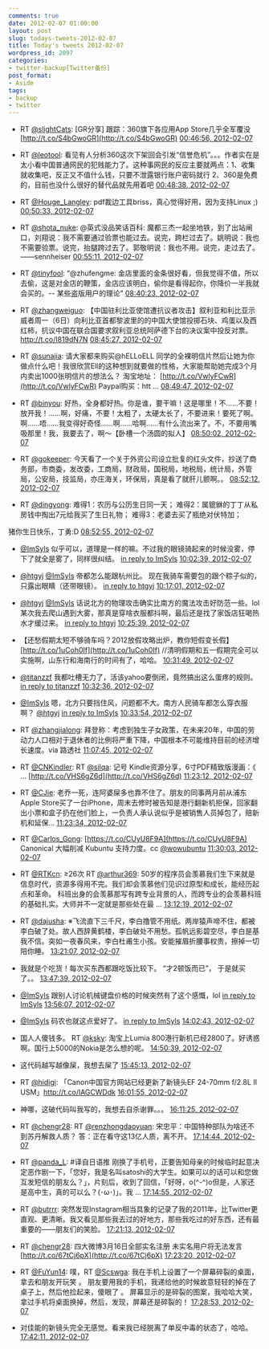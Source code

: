 ```yaml
---
comments: true
date: 2012-02-07 01:00:00
layout: post
slug: todays-tweets-2012-02-07
title: Today's tweets 2012-02-07
wordpress_id: 2097
categories:
- twitter-backup[Twitter备份]
post_format:
- Aside
tags:
- backup
- twitter
---
```





  * RT [@slightCats](http://twitter.com/slightCats): [GR分享] 跟踪：360旗下各应用App Store几乎全军覆没 [http://t.co/S4bGwoGR](http://t.co/S4bGwoGR) [00:46:56, 2012-02-07](http://twitter.com/gfrog/statuses/166563535596433408)





  * RT [@leotool](http://twitter.com/leotool): 看见有人分析360这次下架回会引发“信誉危机”。。。作者实在是太小看中国普通网民的犯贱能力了。这种事网民的反应主要就两点：1、收集就收集吧，反正又不值什么钱，只要不泄露银行账户密码就行 2、360是免费的，目前也没什么很好的替代品就先用着吧 [00:48:38, 2012-02-07](http://twitter.com/gfrog/statuses/166563964875046912)





  * RT [@Houge_Langley](http://twitter.com/Houge_Langley): pdf裁边工具briss，真心觉得好用，因为支持Linux ;) [00:50:33, 2012-02-07](http://twitter.com/gfrog/statuses/166564446741860353)





  * RT [@shota_nuke](http://twitter.com/shota_nuke): @英式没品笑话百科:  魔都三杰一起坐地铁，到了出站闸口，刘翔说：我不需要通过验票也能过去。说完，跨栏过去了。姚明说：我也不需要验票。说完，抬腿跨过去了。郭敬明说：我也不用。说完，走过去了。——sennheiser [00:55:11, 2012-02-07](http://twitter.com/gfrog/statuses/166565611957260288)





  * RT [@tinyfool](http://twitter.com/tinyfool): “@zhufengme: 金店里面的金条很好看，但我觉得不值，所以去偷，这是对金店的鞭策，金店应该明白，偷你是看得起你，你降价一半我就会买的。-- 某些盗版用户的理论” [08:40:23, 2012-02-07](http://twitter.com/gfrog/statuses/166682686767906816)





  * RT [@zhangweiguo](http://twitter.com/zhangweiguo): 【中国驻利比亚使馆遭抗议者攻击】叙利亚和利比亚示威者周一（6日）向利比亚首都黎波里的的中国大使馆投掷石块、鸡蛋以及西红柿，抗议中国在联合国要求叙利亚总统阿萨德下台的决议案中投反对票。http://t.co/I819dN7N [08:45:27, 2012-02-07](http://twitter.com/gfrog/statuses/166683958338269184)





  * RT [@sunajia](http://twitter.com/sunajia): 请大家都来购买@hELLoELL 同学的全裸明信片然后让她为你做点什么吧！我很欣赏Ell的这种想到就要做的性格，大家能帮助她完成3个月内卖出1000张明信片的想法么？ 淘宝地址： [http://t.co/VwlyFCwR](http://t.co/VwlyFCwR) Paypal购买：htt ... [08:49:47, 2012-02-07](http://twitter.com/gfrog/statuses/166685051579412480)





  * RT [@binyou](http://twitter.com/binyou): 好热，全身都好热。你是谁，要干嘛！这是哪里！不……不要！放开我！……啊，好痛，不要！太粗了，太硬太长了，不要进来！要死了啊。啊……唔……我变得好奇怪……啊……哈啊……有什么流出来了。不，不要用嘴吸那里！我，我要去了，啊～【卧槽一个汤圆的拟人】 [08:50:02, 2012-02-07](http://twitter.com/gfrog/statuses/166685111977381888)





  * RT [@gokeeper](http://twitter.com/gokeeper): 今天看了一个关于外资公司设立批复的红头文件，抄送了商务部，市商委，发改委，工商局，财政局，国税局，地税局，统计局，外管局，公安局，技监局，亦庄海关，环保局，真是看了就肝儿颤啊。。 [08:52:12, 2012-02-07](http://twitter.com/gfrog/statuses/166685658574893057)





  * RT [@dingyong](http://twitter.com/dingyong): 难得1：农历与公历生日同一天；
难得2：属貔貅的丁丁从私房钱中掏出7元给我买了生日礼物；
难得3：老婆去买了瓶绝对伏特加；

猪你生日快乐，丁勇:D [08:52:55, 2012-02-07](http://twitter.com/gfrog/statuses/166685837944303616)





  * [@ImSyls](http://twitter.com/ImSyls) 似乎可以，道理是一样的嘛。不过我的眼镜骑起来的时候没雾，停下了就全是雾了，同样很纠结。 [in reply to ImSyls](http://twitter.com/ImSyls/statuses/166702274104659968) [10:02:39, 2012-02-07](http://twitter.com/gfrog/statuses/166703388837421057)





  * [@htgyj](http://twitter.com/htgyj) [@ImSyls](http://twitter.com/ImSyls) 帝都怎么能跟杭州比。 现在我骑车需要包的跟个粽子似的，只露出眼睛（还带眼镜）。 [in reply to htgyj](http://twitter.com/htgyj/statuses/166703756220694528) [10:17:01, 2012-02-07](http://twitter.com/gfrog/statuses/166707001752170496)





  * [@htgyj](http://twitter.com/htgyj) [@ImSyls](http://twitter.com/ImSyls) 话说北方的物理攻击确实比南方的魔法攻击好防范一些。lol 某次我去爬山遇到大雾，那真是穿啥衣服都抖啊，最后还是找了家饭店狂喝热水才缓过来。 [in reply to htgyj](http://twitter.com/htgyj/statuses/166708172722147328) [10:25:39, 2012-02-07](http://twitter.com/gfrog/statuses/166709175118856192)





  * 【还愁假期太短不够骑车吗？2012放假攻略出炉，教你短假变长假】 [http://t.co/1uCoh0If](http://t.co/1uCoh0If) //清明假期和五一假期完全可以实施啊，山东行和海南行的时间有了，哈哈。 [10:31:49, 2012-02-07](http://twitter.com/gfrog/statuses/166710727225245696)





  * [@titanzzf](http://twitter.com/titanzzf) 我都吐槽无力了，活该yahoo要倒闭，竟然搞出这么蛋疼的规则。 [in reply to titanzzf](http://twitter.com/titanzzf/statuses/166709248007483392) [10:32:36, 2012-02-07](http://twitter.com/gfrog/statuses/166710924135235584)





  * [@ImSyls](http://twitter.com/ImSyls) 嗯，北方只要挡住风，问题都不大。南方人民骑车都怎么穿衣服啊？  [@htgyj](http://twitter.com/htgyj) [in reply to ImSyls](http://twitter.com/ImSyls/statuses/166709395554709504) [10:33:54, 2012-02-07](http://twitter.com/gfrog/statuses/166711253522329600)





  * RT [@zhangjialong](http://twitter.com/zhangjialong): 拜登称：考虑到独生子女政策，在未来20年，中国的劳动力人口相对于退休者的比例将严重下降，中国根本不可能维持目前的经济增长速度。via 路透社 [11:07:45, 2012-02-07](http://twitter.com/gfrog/statuses/166719772082446336)





  * RT [@CNKindler](http://twitter.com/CNKindler): RT  [@silqa](http://twitter.com/silqa): 记号 Kindle资源分享，6寸PDF精致版漫画：《 ... [http://t.co/VHS6gZ6d](http://t.co/VHS6gZ6d) [11:23:12, 2012-02-07](http://twitter.com/gfrog/statuses/166723659971559425)





  * RT [@CJie](http://twitter.com/CJie): 老乔一死，连阿婆屎多也靠不住了。朋友的同事两月前从浦东Apple Store买了一台iPhone，周末去修时被告知是港行翻新机拒保，回家翻出小票和盒子扔在他们脸上，一负责人承认说似乎是被销售人员掉包了，赔新机和延保... [11:23:34, 2012-02-07](http://twitter.com/gfrog/statuses/166723751642275840)





  * RT [@Carlos_Gong](http://twitter.com/Carlos_Gong): [https://t.co/CUyU8F9A](https://t.co/CUyU8F9A) Canonical 大幅削减 Kubuntu 支持力度。cc [@wowubuntu](http://twitter.com/wowubuntu) [11:30:03, 2012-02-07](http://twitter.com/gfrog/statuses/166725382366707712)





  * RT [@RTKcn](http://twitter.com/RTKcn): ≥26次 RT [@arthur369](http://twitter.com/arthur369): 50岁的程序员会羡慕我们生下来就是信息时代，资源多得用不完。我们却会羡慕他们见识过原型和成长，能经历起点和革命。 科班出身的会羡慕那写有跨专业背景的人，而跨专业的会羡慕科班的基础扎实。大师并不一定就是那些处在最 ... [13:12:19, 2012-02-07](http://twitter.com/gfrog/statuses/166751117462601728)





  * RT [@dajusha](http://twitter.com/dajusha): ※飞流直下三千尺，李白撸管不用纸。两岸猿声啼不住，都被李白破了处。故人西辞黄鹤楼，李白破处不用愁。孤帆远影碧空尽，李白是基我不信。突如一夜春风来，李白杜甫生小孩。安能摧眉折腰事权贵，擦掉一切陪你睡。 [13:21:07, 2012-02-07](http://twitter.com/gfrog/statuses/166753331975438336)





  * 我就是个吃货！每次买东西都跟吃饭比较下。 “才2顿饭而已”， 于是就买了。。 [13:47:39, 2012-02-07](http://twitter.com/gfrog/statuses/166760009215123457)





  * [@ImSyls](http://twitter.com/ImSyls) 跟别人讨论机械键盘价格的时候突然有了这个感慨，lol [in reply to ImSyls](http://twitter.com/ImSyls/statuses/166761153492566016) [13:56:07, 2012-02-07](http://twitter.com/gfrog/statuses/166762143264423937)





  * [@ImSyls](http://twitter.com/ImSyls) 码农也就这点爱好了。 [in reply to ImSyls](http://twitter.com/ImSyls/statuses/166762238387040256) [14:02:43, 2012-02-07](http://twitter.com/gfrog/statuses/166763802799509504)





  * 国人人傻钱多。 RT [@ksky](http://twitter.com/ksky): 淘宝上Lumia 800港行新机已经2800了。好诱惑啊。国行上5000的Nokia是怎么想的呢。 [14:50:39, 2012-02-07](http://twitter.com/gfrog/statuses/166775865936580608)





  * 这代码越写越像屎，我想去屎了 [15:45:13, 2012-02-07](http://twitter.com/gfrog/statuses/166789597764915200)





  * RT [@hidigi](http://twitter.com/hidigi): 「Canon中国官方网站已经更新了新镜头EF 24-70mm f/2.8L II USM」http://t.co/lAGCWDdk [16:01:55, 2012-02-07](http://twitter.com/gfrog/statuses/166793801258635264)





  * 神哪，这破代码叫我写的，我想去自杀谢罪。。。 [16:11:25, 2012-02-07](http://twitter.com/gfrog/statuses/166796189759578112)





  * RT [@chengr28](http://twitter.com/chengr28): RT [@renzhongdaoyuan](http://twitter.com/renzhongdaoyuan): 宋忠平：中国特种部队为啥还不到苏丹解救人质？ 答：正在看守这13亿人质，离不开。 [17:14:44, 2012-02-07](http://twitter.com/gfrog/statuses/166812125652721664)





  * RT [@panda_L](http://twitter.com/panda_L): #译自日语推 刚换了手机号，正要告知母亲的时候临时起意决定恶作剧一下，「您好，我是名叫satoshi的大学生。如果可以的话可以和您做互发短信的朋友么？」，片刻后，收到了回信，「好呀，o(^-^)o但是，人家还是高中生，真的可以么？(･ω･)」。我 ... [17:14:55, 2012-02-07](http://twitter.com/gfrog/statuses/166812173136437248)





  * RT [@butrrr](http://twitter.com/butrrr): 突然发现Instagram相当具象的记录了我的2011年，比Twitter更直观、更清晰。我又看见那些我去过的好地方，那些我吃过的好东西，还有最重要的——朋友们的笑脸。 [17:21:13, 2012-02-07](http://twitter.com/gfrog/statuses/166813754716200960)





  * RT [@chengr28](http://twitter.com/chengr28): 四大微博3月16日全部实名注册 未实名用户将无法发言 [http://t.co/67tCj6pX](http://t.co/67tCj6pX) [17:23:20, 2012-02-07](http://twitter.com/gfrog/statuses/166814287854174208)





  * RT [@FuYun14](http://twitter.com/FuYun14): 噗，RT [@Scswga](http://twitter.com/Scswga): 我在手机上设置了一个屏幕碎裂的桌面，拿去和朋友开玩笑 。
朋友要用我的手机，我递给他的时候故意轻轻的掉在了桌子上，然后他捡起来，傻眼了 。
屏幕显示的是碎裂的图案，我哈哈大笑，拿过手机将桌面换掉，然后，发现，屏幕还是碎裂的！ [17:28:53, 2012-02-07](http://twitter.com/gfrog/statuses/166815686889447425)





  * 对佳能的新镜头完全无感觉。看来我已经脱离了单反中毒的状态了，哈哈。 [17:42:11, 2012-02-07](http://twitter.com/gfrog/statuses/166819031549100032)




